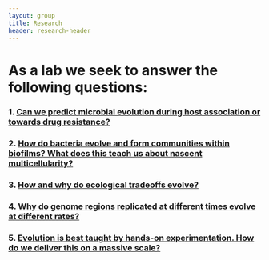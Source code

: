```yaml
---
layout: group
title: Research
header: research-header
---
```

# As a lab we seek to answer the following questions:

### 1. [Can we predict microbial evolution during host association or towards drug resistance?](/research/host_adaption.html)

### 2. [How do bacteria evolve and form communities within biofilms? What does this teach us about nascent multicellularity?](/research/biofilms.html)

### 3. [How and why do ecological tradeoffs evolve?](/research/ecological_tradeoffs.html)

### 4. [Why do genome regions replicated at different times evolve at different rates?](/research/genome_evolution.html)

### 5. [Evolution is best taught by hands-on experimentation. How do we deliver this on a massive scale?](/research/evolving_stem.html)
